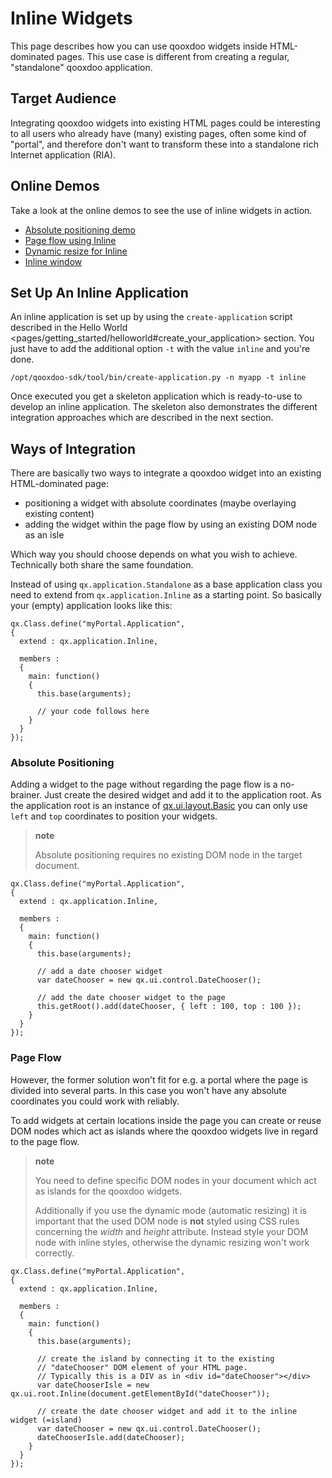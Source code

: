 Inline Widgets
==============

This page describes how you can use qooxdoo widgets inside HTML-dominated pages. This use case is different from creating a regular, "standalone" qooxdoo application.

Target Audience
---------------

Integrating qooxdoo widgets into existing HTML pages could be interesting to all users who already have (many) existing pages, often some kind of "portal", and therefore don't want to transform these into a standalone rich Internet application (RIA).

Online Demos
------------

Take a look at the online demos to see the use of inline widgets in action.

-   [Absolute positioning demo](../../apps/demobrowser/demo/root/Page.html)
-   [Page flow using Inline](../../apps/demobrowser/demo/root/Inline.html)
-   [Dynamic resize for Inline](../../apps/demobrowser/demo/root/Inline_Dynamic_Resize.html)
-   [Inline window](../../apps/demobrowser/demo/root/Inline_Window.html)

Set Up An Inline Application
----------------------------

An inline application is set up by using the `create-application` script described in the Hello World \<pages/getting\_started/helloworld\#create\_your\_application\> section. You just have to add the additional option `-t` with the value `inline` and you're done.

    /opt/qooxdoo-sdk/tool/bin/create-application.py -n myapp -t inline

Once executed you get a skeleton application which is ready-to-use to develop an inline application. The skeleton also demonstrates the different integration approaches which are described in the next section.

Ways of Integration
-------------------

There are basically two ways to integrate a qooxdoo widget into an existing HTML-dominated page:

-   positioning a widget with absolute coordinates (maybe overlaying existing content)
-   adding the widget within the page flow by using an existing DOM node as an isle

Which way you should choose depends on what you wish to achieve. Technically both share the same foundation.

Instead of using `qx.application.Standalone` as a base application class you need to extend from `qx.application.Inline` as a starting point. So basically your (empty) application looks like this:

    qx.Class.define("myPortal.Application",
    {
      extend : qx.application.Inline,

      members :
      {
        main: function()
        {
          this.base(arguments);

          // your code follows here
        }
      }
    });

### Absolute Positioning

Adding a widget to the page without regarding the page flow is a no-brainer. Just create the desired widget and add it to the application root. As the application root is an instance of [qx.ui.layout.Basic](../../apps/apiviewer/#qx.ui.layout.Basic) you can only use `left` and `top` coordinates to position your widgets.

> **note**
>
> Absolute positioning requires no existing DOM node in the target document.

    qx.Class.define("myPortal.Application",
    {
      extend : qx.application.Inline,

      members :
      {
        main: function()
        {
          this.base(arguments);

          // add a date chooser widget
          var dateChooser = new qx.ui.control.DateChooser();

          // add the date chooser widget to the page
          this.getRoot().add(dateChooser, { left : 100, top : 100 });
        }
      }
    });

### Page Flow

However, the former solution won't fit for e.g. a portal where the page is divided into several parts. In this case you won't have any absolute coordinates you could work with reliably.

To add widgets at certain locations inside the page you can create or reuse DOM nodes which act as islands where the qooxdoo widgets live in regard to the page flow.

> **note**
>
> You need to define specific DOM nodes in your document which act as islands for the qooxdoo widgets.
>
> Additionally if you use the dynamic mode (automatic resizing) it is important that the used DOM node is **not** styled using CSS rules concerning the *width* and *height* attribute. Instead style your DOM node with inline styles, otherwise the dynamic resizing won't work correctly.

    qx.Class.define("myPortal.Application",
    {
      extend : qx.application.Inline,

      members :
      {
        main: function()
        {
          this.base(arguments);

          // create the island by connecting it to the existing
          // "dateChooser" DOM element of your HTML page.
          // Typically this is a DIV as in <div id="dateChooser"></div>
          var dateChooserIsle = new qx.ui.root.Inline(document.getElementById("dateChooser"));

          // create the date chooser widget and add it to the inline widget (=island)
          var dateChooser = new qx.ui.control.DateChooser();
          dateChooserIsle.add(dateChooser);
        }
      }
    });
